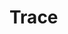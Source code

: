 <!--- Hugo front matter used to generate the website version of this page:
path_base_for_github_subdir:
  from: tmp/otel/specification/trace/_index.md
  to: trace/README.md
--->

# Trace
